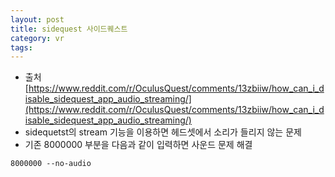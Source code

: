 ```yaml
---
layout: post
title: sidequest 사이드퀘스트
category: vr
tags: 
---
```


* 출처 [https://www.reddit.com/r/OculusQuest/comments/13zbiiw/how_can_i_disable_sidequest_app_audio_streaming/](https://www.reddit.com/r/OculusQuest/comments/13zbiiw/how_can_i_disable_sidequest_app_audio_streaming/)
* sidequetst의 stream 기능을 이용하면 헤드셋에서 소리가 들리지 않는 문제
* 기존 8000000 부분을 다음과 같이 입력하면 사운드 문제 해결
```markdown
8000000 --no-audio
```
